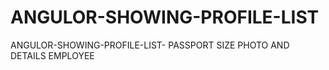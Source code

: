 # ANGULOR-SHOWING-PROFILE-LIST
ANGULOR-SHOWING-PROFILE-LIST-  PASSPORT SIZE PHOTO AND DETAILS EMPLOYEE 
